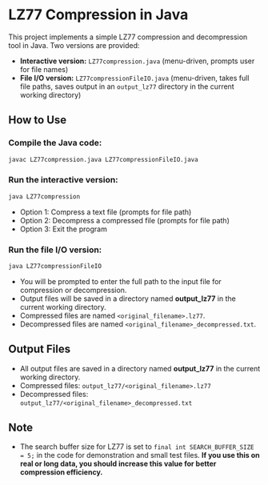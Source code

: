 # LZ77 Compression in Java

This project implements a simple LZ77 compression and decompression tool in Java. Two versions are provided:
- **Interactive version:** `LZ77compression.java` (menu-driven, prompts user for file names)
- **File I/O version:** `LZ77compressionFileIO.java` (menu-driven, takes full file paths, saves output in an `output_lz77` directory in the current working directory)

## How to Use

### Compile the Java code:
```bash
javac LZ77compression.java LZ77compressionFileIO.java
```

### Run the interactive version:
```bash
java LZ77compression
```
- Option 1: Compress a text file (prompts for file path)
- Option 2: Decompress a compressed file (prompts for file path)
- Option 3: Exit the program

### Run the file I/O version:
```bash
java LZ77compressionFileIO
```
- You will be prompted to enter the full path to the input file for compression or decompression.
- Output files will be saved in a directory named **output_lz77** in the current working directory.
- Compressed files are named `<original_filename>.lz77`.
- Decompressed files are named `<original_filename>_decompressed.txt`.

## Output Files
- All output files are saved in a directory named **output_lz77** in the current working directory.
- Compressed files: `output_lz77/<original_filename>.lz77`
- Decompressed files: `output_lz77/<original_filename>_decompressed.txt`

## Note
- The search buffer size for LZ77 is set to `final int SEARCH_BUFFER_SIZE = 5;` in the code for demonstration and small test files. **If you use this on real or long data, you should increase this value for better compression efficiency.**

